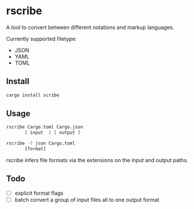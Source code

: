 # rscribe

A tool to convert between different notations and markup languages.

Currently supported filetype:
 - JSON
 - YAML
 - TOML

## Install

```bash
cargo install scribe
```
## Usage

```bash
rscribe Cargo.toml Cargo.json
       [ input  ] [ output ]

rscribe -f json Cargo.toml
       [format]
```
rscribe infers file formats via the extensions on the input and output paths.

## Todo

 - [ ] explicit format flags
 - [ ] batch convert a group of input files all to one output format
